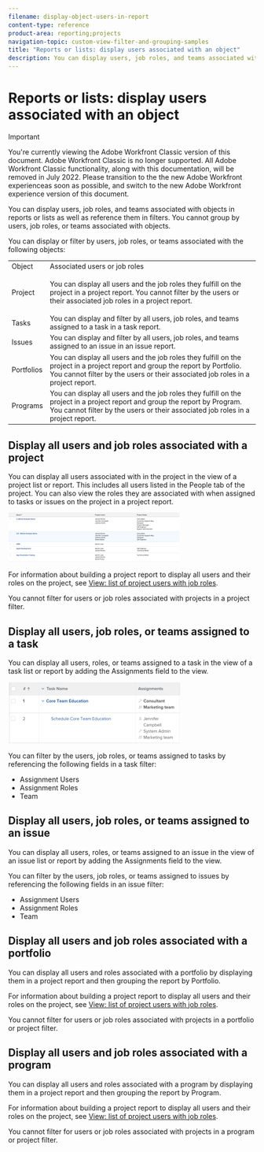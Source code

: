 ```yaml
---
filename: display-object-users-in-report
content-type: reference
product-area: reporting;projects
navigation-topic: custom-view-filter-and-grouping-samples
title: "Reports or lists: display users associated with an object"
description: You can display users, job roles, and teams associated with objects in reports or lists as well as reference them in filters. You cannot group by users, job roles, or teams associated with objects.
---
```


# Reports or lists: display users associated with an object

>[!IMPORTANT]
>
>You're currently viewing the Adobe Workfront Classic version of this document. Adobe Workfront Classic is no longer supported. All Adobe Workfront Classic functionality, along with this documentation, will be removed in July 2022. Please transition to the the new Adobe Workfront experienceas soon as possible, and switch to the new Adobe Workfront experience version of this document.

You can display users, job roles, and teams associated with objects in reports or lists as well as reference them in filters. You cannot group by users, job roles, or teams associated with objects.

You can display or filter by users, job roles, or teams associated with the following objects:

<table> 
 <col> 
 <col> 
 <tbody> 
  <tr> 
   <td role="rowheader">Object</td> 
   <td>Associated users or job roles</td> 
  </tr> 
  <tr> 
   <td role="rowheader">Project</td> 
   <td> <p>You can display all users and the job roles they fulfill on the project in a project report. You cannot filter by the users or their associated job roles in a project report. </p> </td> 
  </tr> 
  <tr> 
   <td role="rowheader">Tasks</td> 
   <td>You can display and filter by all users, job roles, and teams assigned to a task in a task report.</td> 
  </tr> 
  <tr> 
   <td role="rowheader">Issues</td> 
   <td>You can display and filter by all users, job roles, and teams assigned to an issue in an issue report.</td> 
  </tr> 
  <tr> 
   <td role="rowheader">Portfolios</td> 
   <td>You can display all users and the job roles they fulfill on the project in a project report and group the report by Portfolio. You cannot filter by the users or their associated job roles in a project report.</td> 
  </tr> 
  <tr> 
   <td role="rowheader">Programs</td> 
   <td>You can display all users and the job roles they fulfill on the project in a project report and group the report by Program. You cannot filter by the users or their associated job roles in a project report.</td> 
  </tr> 
 </tbody> 
</table>

## Display all users and job roles associated with a project

You can display all users associated with in the project in the view of a project list or report. This includes all users listed in the People tab  of the project. You can also view the roles they are associated with when assigned to tasks or issues on the project in a project report.

![](assets/project-with-user-and-role-information-report-350x100.png)

For information about building a project report to display all users and their roles on the project, see [View: list of project users with job roles](../../../reports-and-dashboards/reports/custom-view-filter-grouping-samples/view-project-user-list.md).

You cannot filter for users or job roles associated with projects in a project filter.

## Display all users, job roles, or teams assigned to a task

You can display all users, roles, or teams assigned to a task in the view of a task list or report by adding the Assignments field to the view.

![](assets/assignments-field-task-view-350x124.png)

You can filter by the users, job roles, or teams assigned to tasks by referencing the following fields in a task filter:

* Assignment Users 
* Assignment Roles
* Team

## Display all users, job roles, or teams assigned to an issue

You can display all users, roles, or teams assigned to an issue in the view of an issue list or report by adding the Assignments field to the view.

You can filter by the users, job roles, or teams assigned to issues by referencing the following fields in an issue filter:

* Assignment Users 
* Assignment Roles
* Team

## Display all users and job roles associated with a portfolio

You can display all users and roles associated with a portfolio by displaying them in a project report and then grouping the report by Portfolio.

For information about building a project report to display all users and their roles on the project, see [View: list of project users with job roles](../../../reports-and-dashboards/reports/custom-view-filter-grouping-samples/view-project-user-list.md).

You cannot filter for users or job roles associated with projects in a portfolio or project filter.

## Display all users and job roles associated with a program

You can display all users and roles associated with a program by displaying them in a project report and then grouping the report by Program.

For information about building a project report to display all users and their roles on the project, see [View: list of project users with job roles](../../../reports-and-dashboards/reports/custom-view-filter-grouping-samples/view-project-user-list.md).

You cannot filter for users or job roles associated with projects in a program or project filter. 
